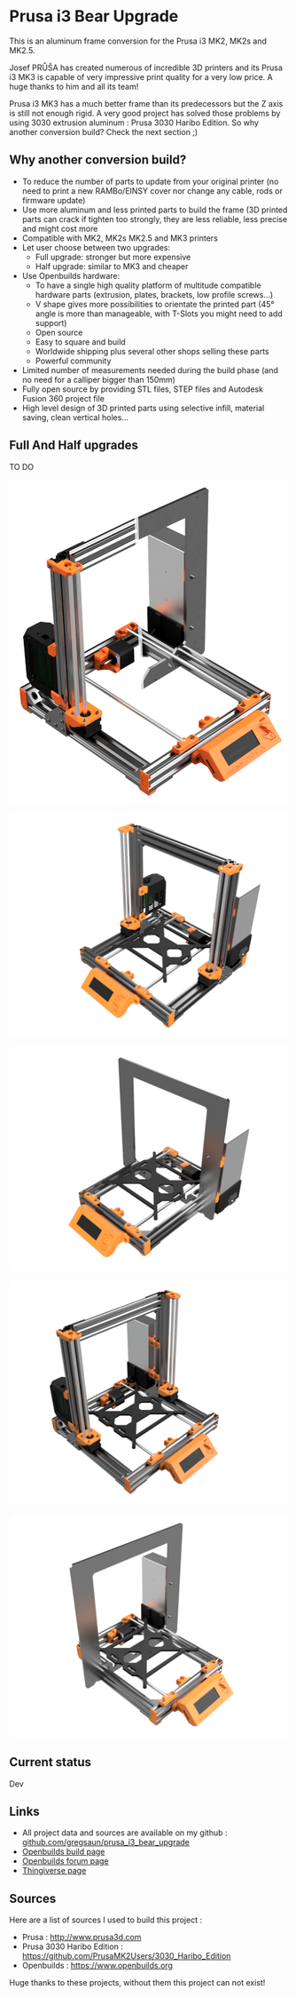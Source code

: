 # Prusa i3 Bear Upgrade

This is an aluminum frame conversion for the Prusa i3 MK2, MK2s and MK2.5.

Josef PRŮŠA has created numerous of incredible 3D printers and its Prusa i3 MK3 is capable of very impressive print quality for a very low price. A huge thanks to him and all its team!

Prusa i3 MK3 has a much better frame than its predecessors but the Z axis is still not enough rigid. A very good project has solved those problems by using 3030 extrusion aluminum : Prusa 3030 Haribo Edition. So why another conversion build? Check the next section ;)


## Why another conversion build?

* To reduce the number of parts to update from your original printer (no need to print a new RAMBo/EINSY cover nor change any cable, rods or firmware update)
* Use more aluminum and less printed parts to build the frame (3D printed parts can crack if tighten too strongly, they are less reliable, less precise and might cost more
* Compatible with MK2, MK2s MK2.5 and MK3 printers
* Let user choose between two upgrades:
  * Full upgrade: stronger but more expensive
  * Half upgrade: similar to MK3 and cheaper
* Use Openbuilds hardware:
  * To have a single high quality platform of multitude compatible hardware parts (extrusion, plates, brackets, low profile screws...)
  * V shape gives more possibilities to orientate the printed part (45° angle is more than manageable, with T-Slots you might need to add support)
  * Open source
  * Easy to square and build
  * Worldwide shipping plus several other shops selling these parts
  * Powerful community
* Limited number of measurements needed during the build phase (and no need for a calliper bigger than 150mm)
* Fully open source by providing STL files, STEP files and Autodesk Fusion 360 project file
* High level design of 3D printed parts using selective infill, material saving, clean vertical holes...


## Full And Half upgrades

TO DO

![Prusa i3 Bear Full and Half Upgrade Left](img/half_and_full.png)

![Prusa Bear Full Upgrade Left](full_upgrade/img/3d_rendering/home_left.png)

![Prusa Bear Half Upgrade Left](half_upgrade/img/3d_rendering/home_left.png)

![Prusa Bear Full Upgrade Right](full_upgrade/img/3d_rendering/home_right.png)

![Prusa Bear Half Upgrade Right](half_upgrade/img/3d_rendering/home_right.png)

## Current status

Dev


## Links
* All project data and sources are available on my github : [github.com/gregsaun/prusa_i3_bear_upgrade](https://github.com/gregsaun/prusa_i3_bear_upgrade)
* [Openbuilds build page](http://www.openbuilds.org/builds/prusa-i3-bear-upgrade.5661/)
* [Openbuilds forum page](http://www.openbuilds.org/threads/prusa-i3-bear-edition.10274/)
* [Thingiverse page](https://www.thingiverse.com/thing:2562174)


## Sources

Here are a list of sources I used to build this project :

* Prusa : http://www.prusa3d.com
* Prusa 3030 Haribo Edition : https://github.com/PrusaMK2Users/3030_Haribo_Edition
* Openbuilds : https://www.openbuilds.org

Huge thanks to these projects, without them this project can not exist!